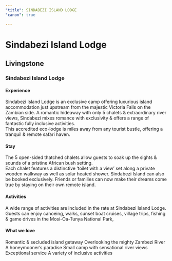 ```yaml
---
"title": SINDABEZI ISLAND LODGE
"canon": true

---
```


# Sindabezi Island Lodge
## Livingstone
### Sindabezi Island Lodge

#### Experience
Sindabezi Island Lodge is an exclusive camp offering luxurious island accommodation just upstream from the majestic Victoria Falls on the Zambian side.
A romantic hideaway with only 5 chalets &amp; extraordinary river views, Sindabezi mixes romance with exclusivity &amp; offers a range of fantastic fully inclusive activities.  
This accredited eco-lodge is miles away from any tourist bustle, offering a tranquil &amp; remote safari haven.

#### Stay
The 5 open-sided thatched chalets allow guests to soak up the sights &amp; sounds of a pristine African bush setting.  
Each chalet features a distinctive ‘toilet with a view’ set along a private wooden walkway as well as solar heated shower.
Sindabezi Island can also be booked exclusively.  Friends or families can now make their dreams come true by staying on their own remote island.

#### Activities
A wide range of activities are included in the rate at Sindabezi Island Lodge.  
Guests can enjoy canoeing, walks, sunset boat cruises, village trips, fishing &amp; game drives in the Mosi-Oa-Tunya National Park,


#### What we love
Romantic &amp; secluded island getaway
Overlooking the mighty Zambezi River
A honeymooner’s paradise
Small camp with sensational river views
Exceptional service
A variety of inclusive activities